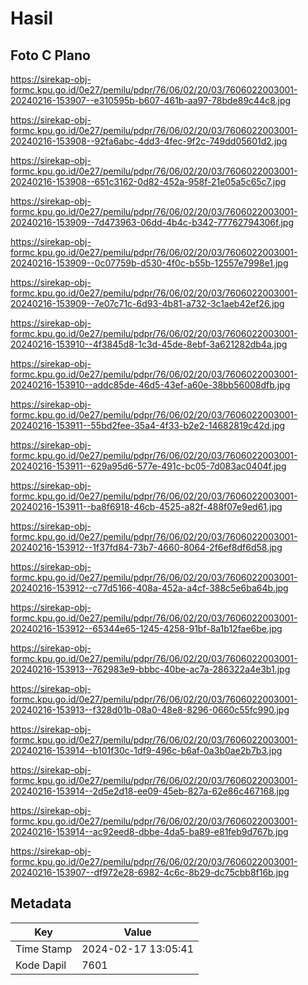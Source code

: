 # Hasil

## Foto C Plano

https://sirekap-obj-formc.kpu.go.id/0e27/pemilu/pdpr/76/06/02/20/03/7606022003001-20240216-153907--e310595b-b607-461b-aa97-78bde89c44c8.jpg

https://sirekap-obj-formc.kpu.go.id/0e27/pemilu/pdpr/76/06/02/20/03/7606022003001-20240216-153908--92fa6abc-4dd3-4fec-9f2c-749dd05601d2.jpg

https://sirekap-obj-formc.kpu.go.id/0e27/pemilu/pdpr/76/06/02/20/03/7606022003001-20240216-153908--651c3162-0d82-452a-958f-21e05a5c65c7.jpg

https://sirekap-obj-formc.kpu.go.id/0e27/pemilu/pdpr/76/06/02/20/03/7606022003001-20240216-153909--7d473963-06dd-4b4c-b342-77762794306f.jpg

https://sirekap-obj-formc.kpu.go.id/0e27/pemilu/pdpr/76/06/02/20/03/7606022003001-20240216-153909--0c07759b-d530-4f0c-b55b-12557e7998e1.jpg

https://sirekap-obj-formc.kpu.go.id/0e27/pemilu/pdpr/76/06/02/20/03/7606022003001-20240216-153909--7e07c71c-6d93-4b81-a732-3c1aeb42ef26.jpg

https://sirekap-obj-formc.kpu.go.id/0e27/pemilu/pdpr/76/06/02/20/03/7606022003001-20240216-153910--4f3845d8-1c3d-45de-8ebf-3a621282db4a.jpg

https://sirekap-obj-formc.kpu.go.id/0e27/pemilu/pdpr/76/06/02/20/03/7606022003001-20240216-153910--addc85de-46d5-43ef-a60e-38bb56008dfb.jpg

https://sirekap-obj-formc.kpu.go.id/0e27/pemilu/pdpr/76/06/02/20/03/7606022003001-20240216-153911--55bd2fee-35a4-4f33-b2e2-14682819c42d.jpg

https://sirekap-obj-formc.kpu.go.id/0e27/pemilu/pdpr/76/06/02/20/03/7606022003001-20240216-153911--629a95d6-577e-491c-bc05-7d083ac0404f.jpg

https://sirekap-obj-formc.kpu.go.id/0e27/pemilu/pdpr/76/06/02/20/03/7606022003001-20240216-153911--ba8f6918-46cb-4525-a82f-488f07e9ed61.jpg

https://sirekap-obj-formc.kpu.go.id/0e27/pemilu/pdpr/76/06/02/20/03/7606022003001-20240216-153912--1f37fd84-73b7-4660-8064-2f6ef8df6d58.jpg

https://sirekap-obj-formc.kpu.go.id/0e27/pemilu/pdpr/76/06/02/20/03/7606022003001-20240216-153912--c77d5166-408a-452a-a4cf-388c5e6ba64b.jpg

https://sirekap-obj-formc.kpu.go.id/0e27/pemilu/pdpr/76/06/02/20/03/7606022003001-20240216-153912--65344e65-1245-4258-91bf-8a1b12fae6be.jpg

https://sirekap-obj-formc.kpu.go.id/0e27/pemilu/pdpr/76/06/02/20/03/7606022003001-20240216-153913--762983e9-bbbc-40be-ac7a-286322a4e3b1.jpg

https://sirekap-obj-formc.kpu.go.id/0e27/pemilu/pdpr/76/06/02/20/03/7606022003001-20240216-153913--f328d01b-08a0-48e8-8296-0660c55fc990.jpg

https://sirekap-obj-formc.kpu.go.id/0e27/pemilu/pdpr/76/06/02/20/03/7606022003001-20240216-153914--b101f30c-1df9-496c-b6af-0a3b0ae2b7b3.jpg

https://sirekap-obj-formc.kpu.go.id/0e27/pemilu/pdpr/76/06/02/20/03/7606022003001-20240216-153914--2d5e2d18-ee09-45eb-827a-62e86c467168.jpg

https://sirekap-obj-formc.kpu.go.id/0e27/pemilu/pdpr/76/06/02/20/03/7606022003001-20240216-153914--ac92eed8-dbbe-4da5-ba89-e81feb9d767b.jpg

https://sirekap-obj-formc.kpu.go.id/0e27/pemilu/pdpr/76/06/02/20/03/7606022003001-20240216-153907--df972e28-6982-4c6c-8b29-dc75cbb8f16b.jpg


## Metadata

| Key        | Value               |
| ---------- | ------------------- |
| Time Stamp | 2024-02-17 13:05:41 |
| Kode Dapil | 7601                |



